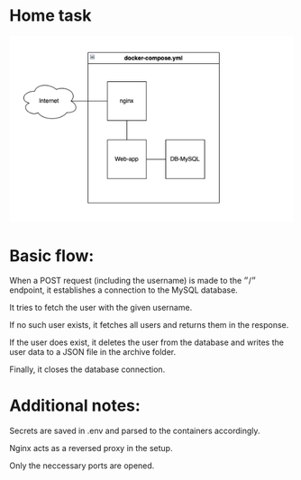 # Home task


![Image Description](diagramm.png)

# Basic flow:

When a POST request (including the username) is made to the ״/״ endpoint, it establishes a connection to the MySQL database.

It tries to fetch the user with the given username.

If no such user exists, it fetches all users and returns them in the response.

If the user does exist, it deletes the user from the database and writes the user data to a JSON file in the archive folder.

Finally, it closes the database connection.

# Additional notes:

Secrets are saved in .env and parsed to the containers accordingly.

Nginx acts as a reversed proxy in the setup. 

Only the neccessary ports are opened.
